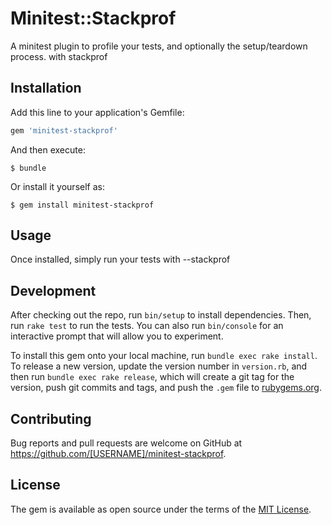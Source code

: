 # Minitest::Stackprof

A minitest plugin to profile your tests, and optionally the setup/teardown
process. with stackprof

## Installation

Add this line to your application's Gemfile:

```ruby
gem 'minitest-stackprof'
```

And then execute:

    $ bundle

Or install it yourself as:

    $ gem install minitest-stackprof

## Usage

Once installed, simply run your tests with --stackprof

## Development

After checking out the repo, run `bin/setup` to install dependencies. Then, run `rake test` to run the tests. You can also run `bin/console` for an interactive prompt that will allow you to experiment.

To install this gem onto your local machine, run `bundle exec rake install`. To release a new version, update the version number in `version.rb`, and then run `bundle exec rake release`, which will create a git tag for the version, push git commits and tags, and push the `.gem` file to [rubygems.org](https://rubygems.org).

## Contributing

Bug reports and pull requests are welcome on GitHub at https://github.com/[USERNAME]/minitest-stackprof.


## License

The gem is available as open source under the terms of the [MIT License](http://opensource.org/licenses/MIT).

